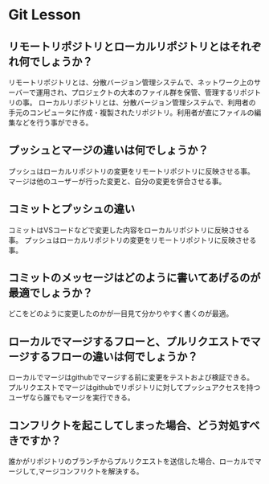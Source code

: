 # Git Lesson



## リモートリポジトリとローカルリポジトリとはそれぞれ何でしょうか？
リモートリポジトリとは、分散バージョン管理システムで、ネットワーク上のサーバーで運用され、プロジェクトの大本のファイル群を保管、管理するリポジトリの事。
ローカルリポジトリとは、分散バージョン管理システムで、利用者の手元のコンピュータに作成・複製されたリポジトリ。利用者が直にファイルの編集などを行う事ができる。



## プッシュとマージの違いは何でしょうか？
プッシュはローカルリポジトリの変更をリモートリポジトリに反映させる事。
マージは他のユーザーが行った変更と、自分の変更を併合させる事。



## コミットとプッシュの違い
コミットはVSコードなどで変更した内容をローカルリポジトリに反映させる事。
プッシュはローカルリポジトリの変更をリモートリポジトリに反映させる事。



## コミットのメッセージはどのように書いてあげるのが最適でしょうか？
どこをどのように変更したのかが一目見て分かりやすく書くのが最適。



## ローカルでマージするフローと、プルリクエストでマージするフローの違いは何でしょうか？
ローカルでマージはgithubでマージする前に変更をテストおよび検証できる。
プルリクエストでマージはgithubでリポジトリに対してプッシュアクセスを持つユーザなら誰でもマージを実行できる。



## コンフリクトを起こしてしまった場合、どう対処すべきですか？
誰かがリポジトリのブランチからプルリクエストを送信した場合、ローカルでマージして,マージコンフリクトを解決する。


